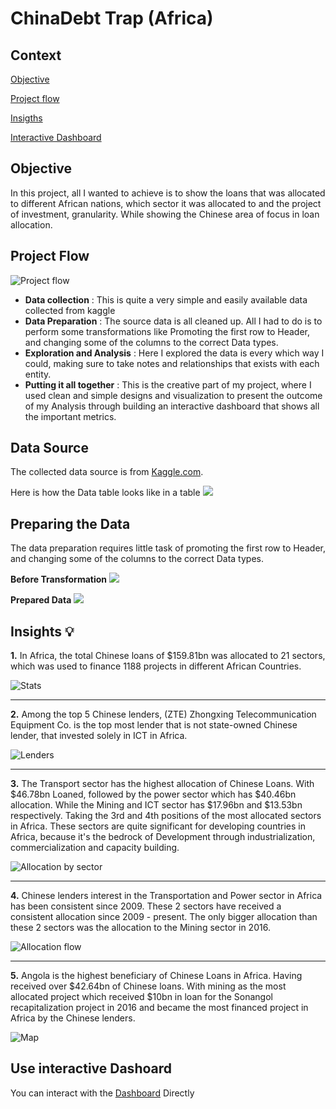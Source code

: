 # ChinaDebt Trap (Africa)

## Context
[Objective](https://github.com/Driplytics/China-Debt-Trap-Africa-/blob/main/README.md#objective)

[Project flow](https://github.com/Driplytics/China-Debt-Trap-Africa-/blob/main/README.md#project-flow)

[Insigths](https://github.com/Driplytics/China-Debt-Trap-Africa-/blob/main/README.md#insights-bulb)

[Interactive Dashboard](https://github.com/Driplytics/China-Debt-Trap-Africa-/blob/main/README.md#use-interactive-dashoard)

## Objective
 In this project, all I wanted to achieve is to show the loans that was allocated to different African nations, which sector it was allocated to and the project of investment,  granularity. While showing the Chinese area of focus in loan allocation.
 
 ## Project Flow
 ![Project flow](https://github.com/Driplytics/China-Debt-Trap-Africa-/blob/main/China%20DebtArtboard%201Project%20flow.png)
 + **Data collection** : This is quite a very simple and easily available data collected from kaggle
 + **Data Preparation** : The source data is all cleaned up. All I had to do is to perform some transformations like Promoting the first row to Header, and changing some of the columns to the correct Data types.
 + **Exploration and Analysis** : Here I explored the data is every which way I could, making sure to take notes and relationships that exists with each entity. 
 + **Putting it all together** : This is the creative part of my project, where I used clean and simple designs and visualization to present the outcome of my Analysis through building an interactive dashboard that shows all the important metrics. 
 
 ## Data Source 
 The collected data source is from [Kaggle.com](https://www.kaggle.com/datasets/ramjasmaurya/chinese-debt-trap).
 
 Here is how the Data table looks like in a table
 ![](https://github.com/Driplytics/China-Debt-Trap-Africa-/blob/main/Original%20Data.png)
 
 ## Preparing the Data
 The data preparation requires little task of promoting the first row to Header, and changing some of the columns to the correct Data types.
 
 **Before Transformation**
 ![](https://github.com/Driplytics/China-Debt-Trap-Africa-/blob/main/Original%20Data%20(2).png)
 
 **Prepared Data**
 ![](https://github.com/Driplytics/China-Debt-Trap-Africa-/blob/main/Cleaned%20Data.png)
 
 
 ## Insights :bulb: 
  **1.**
  In Africa, the total Chinese loans of $159.81bn was allocated to 21 sectors, which was used to finance 1188 projects in different African Countries.

   ![Stats](https://github.com/Driplytics/China-Debt-Trap-Africa-/blob/main/Key%20Stats.png)
   
  ---
  **2.**
 Among the top 5 Chinese lenders, (ZTE) Zhongxing Telecommunication Equipment Co. is the top most lender that is not state-owned Chinese lender, that invested solely in ICT in Africa.
 
   ![Lenders](https://github.com/Driplytics/China-Debt-Trap-Africa-/blob/main/ZTE%20lender.png)
   
  ---  
       
         
 **3.** 
 The Transport sector has the highest allocation of Chinese Loans. With $46.78bn Loaned, followed by the power sector which has $40.46bn allocation. While the Mining and ICT sector has $17.96bn and $13.53bn respectively. Taking the 3rd and 4th positions of the most allocated sectors in Africa. These sectors are quite significant for developing countries in Africa, because it's the bedrock of Development through industrialization, commercialization and capacity building. 

   ![Allocation by sector](https://github.com/Driplytics/China-Debt-Trap-Africa-/blob/main/Sector%20allocation.png)
 
    
---      
 **4.** 
 Chinese lenders interest in the Transportation and Power sector in Africa has been consistent since 2009. These 2 sectors have received a consistent allocation since 2009 - present. The only bigger allocation than these 2 sectors was the allocation to the Mining sector in 2016.
 
 ![Allocation flow](https://github.com/Driplytics/China-Debt-Trap-Africa-/blob/main/Flow%20of%20Allocation%20.png)
  
   ---

 **5.** 
 Angola is the highest beneficiary of Chinese Loans in Africa. Having received over $42.64bn of Chinese loans. With  mining as the most allocated project which received $10bn in loan for the Sonangol recapitalization project in 2016 and became the most financed project in Africa by the Chinese lenders.
 
   ![Map](https://github.com/Driplytics/China-Debt-Trap-Africa-/blob/main/Map.png)
   
   
## Use interactive Dashoard   
You can interact with the [Dashboard](https://app.powerbi.com/view?r=eyJrIjoiZWY4NzdjYjMtOGQ1NC00NGU2LTk2OTktMmRjYjNhYjIxY2EyIiwidCI6Ijk4ZWE2YjRiLWUwYjEtNGUwNi1hMDUxLTlhYzEwNWI0NTkzNCJ9&embedImagePlaceholder=true)  Directly
